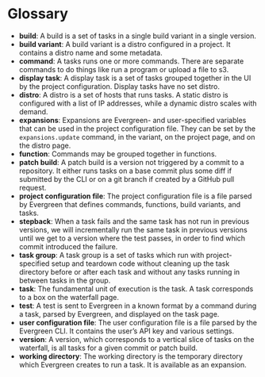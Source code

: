 # Glossary

* **build**: A build is a set of tasks in a single build variant in a single version.
* **build variant**: A build variant is a distro configured in a project. It contains a distro name and some metadata.
* **command**: A tasks runs one or more commands. There are separate commands to do things like run a program or upload a file to s3.
* **display task**: A display task is a set of tasks grouped together in the UI by the project configuration. Display tasks have no set distro.
* **distro**: A distro is a set of hosts that runs tasks. A static distro is configured with a list of IP addresses, while a dynamic distro scales with demand.
* **expansions**: Expansions are Evergreen- and user-specified variables that can be used in the project configuration file. They can be set by the `expansions.update` command, in the variant, on the project page, and on the distro page.
* **function**: Commands may be grouped together in functions.
* **patch build**: A patch build is a version not triggered by a commit to a repository. It either runs tasks on a base commit plus some diff if submitted by the CLI or on a git branch if created by a GitHub pull request.
* **project configuration file**: The project configuration file is a file parsed by Evergreen that defines commands, functions, build variants, and tasks.
* **stepback**: When a task fails and the same task has not run in previous versions, we will incrementally run the same task in previous versions until we get to a version where the test passes, in order to find which commit introduced the failure.
* **task group**: A task group is a set of tasks which run with project-specified setup and teardown code without cleaning up the task directory before or after each task and without any tasks running in between tasks in the group.
* **task**: The fundamental unit of execution is the task. A task corresponds to a box on the waterfall page.
* **test**: A test is sent to Evergreen in a known format by a command during a task, parsed by Evergreen, and displayed on the task page.
* **user configuration file**: The user configuration file is a file parsed by the Evergreen CLI. It contains the user’s API key and various settings.
* **version**: A version, which corresponds to a vertical slice of tasks on the waterfall, is all tasks for a given commit or patch build.
* **working directory**: The working directory is the temporary directory which Evergreen creates to run a task. It is available as an expansion.
